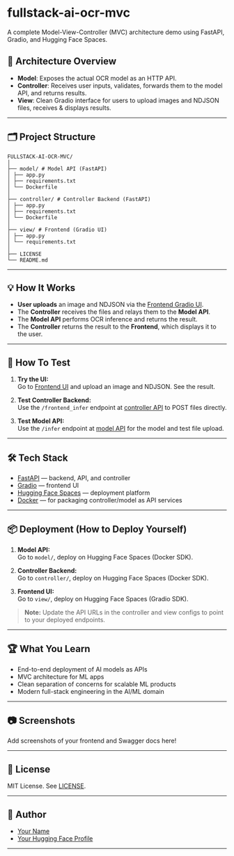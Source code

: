 # fullstack-ai-ocr-mvc
A complete Model-View-Controller (MVC) architecture demo using FastAPI, Gradio, and Hugging Face Spaces.

## 📖 Architecture Overview
- **Model**: Exposes the actual OCR model as an HTTP API.
- **Controller**: Receives user inputs, validates, forwards them to the model API, and returns results.
- **View**: Clean Gradio interface for users to upload images and NDJSON files, receives & displays results.

---

## 🗂️ Project Structure

```
FULLSTACK-AI-OCR-MVC/
│
├── model/ # Model API (FastAPI)
│ ├── app.py
│ ├── requirements.txt
│ └── Dockerfile
│
├── controller/ # Controller Backend (FastAPI)
│ ├── app.py
│ ├── requirements.txt
│ └── Dockerfile
│
├── view/ # Frontend (Gradio UI)
│ ├── app.py
│ └── requirements.txt
│
├── LICENSE
└── README.md
```

---

## 💡 How It Works

- **User uploads** an image and NDJSON via the [Frontend Gradio UI](https://uddipan107-ocr-dimt-view.hf.space/).
- The **Controller** receives the files and relays them to the **Model API**.
- The **Model API** performs OCR inference and returns the result.
- The **Controller** returns the result to the **Frontend**, which displays it to the user.

---

## 🧪 How To Test

1. **Try the UI:**  
   Go to [Frontend UI](https://uddipan107-ocr-dimt-view.hf.space/) and upload an image and NDJSON. See the result.

2. **Test Controller Backend:**  
   Use the `/frontend_infer` endpoint at [controller API](https://uddipan107-ocr-dimt-controller.hf.space/docs) to POST files directly.

3. **Test Model API:**  
   Use the `/infer` endpoint at [model API](https://uddipan107-ocr-dimt-model.hf.space/docs) for the model and test file upload.

---

## 🛠️ Tech Stack

- [FastAPI](https://fastapi.tiangolo.com/) — backend, API, and controller
- [Gradio](https://www.gradio.app/) — frontend UI
- [Hugging Face Spaces](https://huggingface.co/spaces) — deployment platform
- [Docker](https://www.docker.com/) — for packaging controller/model as API services

---

## 📦 Deployment (How to Deploy Yourself)

1. **Model API:**  
   Go to `model/`, deploy on Hugging Face Spaces (Docker SDK).

2. **Controller Backend:**  
   Go to `controller/`, deploy on Hugging Face Spaces (Docker SDK).

3. **Frontend UI:**  
   Go to `view/`, deploy on Hugging Face Spaces (Gradio SDK).

> **Note:** Update the API URLs in the controller and view configs to point to your deployed endpoints.

---

## 🏆 What You Learn

- End-to-end deployment of AI models as APIs
- MVC architecture for ML apps
- Clean separation of concerns for scalable ML products
- Modern full-stack engineering in the AI/ML domain

---

## 📷 Screenshots

Add screenshots of your frontend and Swagger docs here!

---

## 📜 License

MIT License. See [LICENSE](LICENSE).

---

## 🙌 Author

- [Your Name](https://www.linkedin.com/in/your-profile/)
- [Your Hugging Face Profile](https://huggingface.co/uddipan107)

---



